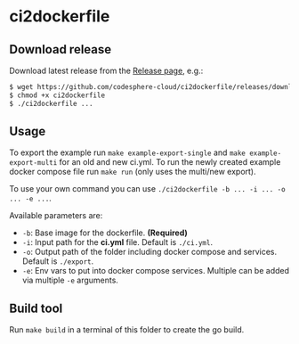 # ci2dockerfile

## Download release

Download latest release from the [Release page](https://github.com/codesphere-cloud/ci2dockerfile/releases), e.g.:

```bash
$ wget https://github.com/codesphere-cloud/ci2dockerfile/releases/download/v0.1.4/ci2dockerfile_0.1.4_linux_amd64 -O ci2dockerfile
$ chmod +x ci2dockerfile
$ ./ci2dockerfile ...
```

## Usage
To export the example run `make example-export-single` and `make example-export-multi` for an old and new ci.yml. To run the newly created example docker compose file run `make run` (only uses the multi/new export).

To use your own command you can use `./ci2dockerfile -b ... -i ... -o ... -e ...`.

Available parameters are:
- `-b`: Base image for the dockerfile. **(Required)**
- `-i`: Input path for the **ci.yml** file. Default is `./ci.yml`.
- `-o`: Output path of the folder including docker compose and services. Default is `./export`.
- `-e`: Env vars to put into docker compose services. Multiple can be added via multiple `-e` arguments.

## Build tool
Run `make build` in a terminal of this folder to create the go build.